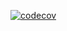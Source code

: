 [![codecov](https://codecov.io/gh/cwlittle/rust-ci-tester/branch/master/graph/badge.svg?token=7GS1LFK0PM)](https://codecov.io/gh/cwlittle/rust-ci-tester)
